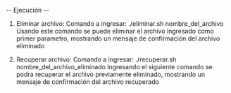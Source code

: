 -- Ejecución --

1. Eliminar archivo:
Comando a ingresar: ./eliminar.sh nombre_del_archivo
Usando este comando se puede eliminar el archivo ingresado como primer parametro, mostrando un mensaje de confirmación del archivo eliminado

2. Recuperar archivo:
Comando a ingresar: ./recuperar.sh nombre_del_archivo_eliminado
Ingresando el siguiente comando se podra recuperar el archivo previamente eliminado, mostrando un mensaje de confirmación del archivo recuperado
